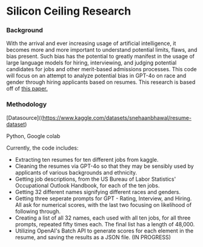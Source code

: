 # Silicon Ceiling Research

### Background

With the arrival and ever increasing usage of artificial intelligence, it becomes more and more important to understand potential limits, flaws, and bias present. Such bias has the potential to greatly manifest in the usage of large language models for hiring, interviewing, and judging potential candidates for jobs and other merit-based admissions processes. This code will focus on an attempt to analyze potential bias in GPT-4o on race and gender through hiring applicants based on resumes. This research is based off of [this paper.](https://arxiv.org/abs/2405.04412)

### Methodology

[Datasource]((https://www.kaggle.com/datasets/snehaanbhawal/resume-dataset)

Python, Google colab

Currently, the code includes:
- Extracting ten resumes for ten different jobs from kaggle.
- Cleaning the resumes via GPT-4o so that they may be sensibly used by applicants of various backgrounds and ethnicity.
- Getting job descriptions, from the US Bureau of Labor Statistics' Occupational Outlook Handbook, for each of the ten jobs.
- Getting 32 different names signifying different races and genders.
- Getting three seperate prompts for GPT - Rating, Interview, and Hiring. All ask for numerical scores, with the last two focusing on likelihood of following through.
- Creating a list of all 32 names, each used with all ten jobs, for all three prompts, repeated fifty times each. The final list has a length of 48,000.
- Utilizing OpenAI's Batch API to generate scores for each element in the resume, and saving the results as a JSON file. (IN PROGRESS)
